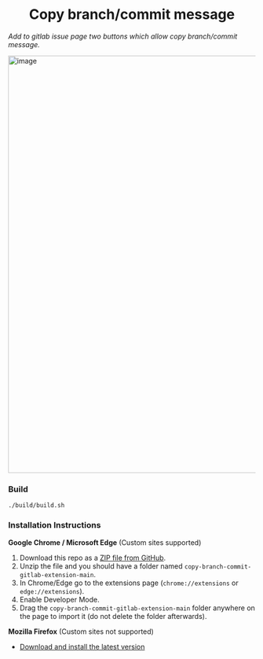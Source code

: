 <h1 align="center">Copy branch/commit message</h1>

*Add to gitlab issue page two buttons which allow copy branch/commit message.*

<img width="849" alt="image" src="https://github.com/ad/copy-branch-commit-gitlab-extension/assets/35623/89307ab8-9a32-4647-bb39-4edf97348cbd">

### Build

`./build/build.sh`

### Installation Instructions
**Google Chrome / Microsoft Edge** (Custom sites supported)
1. Download this repo as a [ZIP file from GitHub](https://github.com/ad/copy-branch-commit-gitlab-extension/archive/main.zip).
1. Unzip the file and you should have a folder named `copy-branch-commit-gitlab-extension-main`.
1. In Chrome/Edge go to the extensions page (`chrome://extensions` or `edge://extensions`).
1. Enable Developer Mode.
1. Drag the `copy-branch-commit-gitlab-extension-main` folder anywhere on the page to import it (do not delete the folder afterwards).

**Mozilla Firefox** (Custom sites not supported)
* [Download and install the latest version](https://github.com/ad/copy-branch-commit-gitlab-extension/releases/latest/download/extension.xpi)

